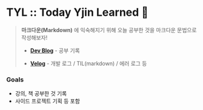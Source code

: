 # TYL :: Today Yjin Learned 📝

> **마크다운(Markdown)** 에 익숙해지기 위해 오늘 공부한 것을 마크다운 문법으로 작성해보자!
>   
>- [**Dev Blog**](https://mywebproject.tistory.com) - 공부 기록 
> 
>- [**Velog**](https://velog.io/@thisisyjin) - 개발 로그 / TIL(markdown) / 에러 로그 등

### Goals
- 강의, 책 공부한 것 기록
- 사이드 프로젝트 기획 등 포함
